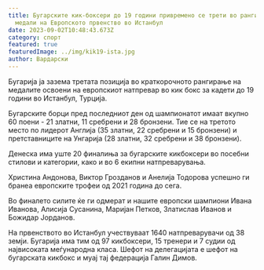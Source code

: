 ```yaml
---
title: Бугарските кик-боксери до 19 години привремено се трети во рангирањето за
  медали на Европското првенство во Истанбул
date: 2023-09-02T10:48:43.673Z
category: спорт
featured: true
featuredImage: ../img/kik19-ista.jpg
author: Вардарски
---
```

Бугарија ја зазема третата позиција во краткорочното рангирање на медалите освоени на европскиот натпревар во кик бокс за кадети до 19 години во Истанбул, Турција.

Бугарските борци пред последниот ден од шампионатот имаат вкупно 60 поени - 21 златни, 11 сребрени и 28 бронзени. Тие се на третото место по лидерот Англија (35 златни, 22 сребрени и 15 бронзени) и претставниците на Унгарија (28 златни, 32 сребрени и 38 бронзени).

Денеска има уште 20 финалиња за бугарските кикбоксери во посебни стилови и категории, како и во 6 екипни натпреварувања.

Христина Андонова, Виктор Грозданов и Анелија Тодорова успешно ги бранеа европските трофеи од 2021 година до сега.

Во финалето силите ќе ги одмерат и нашите европски шампиони Ивана Иванова, Алисија Сусанина, Маријан Петков, Златислав Иванов и Божидар Јорданов.

На првенството во Истанбул учествуваат 1640 натпреварувачи од 38 земји. Бугарија има тим од 97 кикбоксери, 15 тренери и 7 судии од највисоката меѓународна класа. Шефот на делегацијата е шефот на бугарската кикбокс и муај тај федерација Галин Димов.